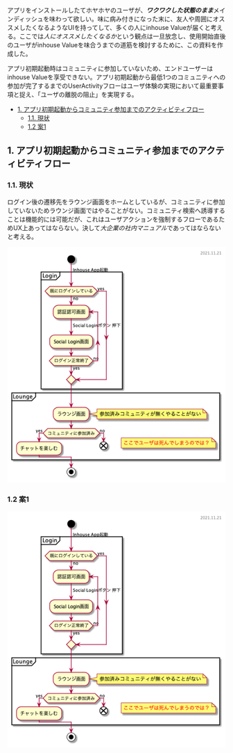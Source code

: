 アプリをインストールしたてホヤホヤのユーザが、***ワクワクした状態のまま***メインディッシュを味わって欲しい。味に病み付きになった末に、友人や周囲にオススメしたくなるようなUIを持ってして、多くの人にinhouse Valueが届くと考える。ここでは*人にオススメしたくなるか*という観点は一旦放念し、使用開始直後のユーザがinhouse Valueを味合うまでの道筋を検討するために、この資料を作成した。

アプリ初期起動時はコミュニティに参加していないため、エンドユーザーはinhouse Valueを享受できない。アプリ初期起動から最低1つのコミュニティへの参加が完了するまでのUserActivityフローはユーザ体験の実現において最重要事項と捉え、「ユーザの離脱の阻止」を実現する。



- [1. アプリ初期起動からコミュニティ参加までのアクティビティフロー](#1-アプリ初期起動からコミュニティ参加までのアクティビティフロー)
  - [1.1. 現状](#11-現状)
  - [1.2 案1](#12-案1)


## 1. アプリ初期起動からコミュニティ参加までのアクティビティフロー
### 1.1. 現状
ログイン後の遷移先をラウンジ画面をホームとしているが、コミュニティに参加していないためラウンジ画面ではやることがない。コミュニティ検索へ誘導することは機能的には可能だが、これはユーザアクションを強制するフローであるためUX上あってはならない。決して*大企業の社内マニュアル*であってはならないと考える。

![00_activity](./flow/00_activity.png)

### 1.2 案1

![01_activity](./flow/01_activity.png)
